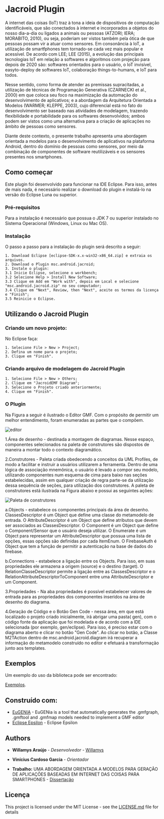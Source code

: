# Jacroid Plugin

A internet das coisas (IoT) traz à tona a ideia de dispositivos de computação identificáveis,
que são conectados à internet e incorporados a objetos do nosso dia-a-dia ou ligados a animais
ou pessoas (ATZORI; IERA; MORABITO, 2010), ou seja, poderiam ser vistos também pela
ótica de que pessoas possam vir a atuar como sensores. Em consonância à IoT, a utilização
de smartfphones tem tornado-se cada vez mais popular e acessível. De acordo com LEE; LEE
(2015), a evolução das principais tecnologias IoT em relação a softwares e algoritmos com
projeção para depois de 2020 são: softwares orientados para o usuário, o IoT invisível, 
easyto-deploy de softwares IoT, colaboração things-to-humans, e IoT para todos. 

Nesse sentido, como forma de atender as premissas supracitadas, a utilização de técnicas de Programação
Generativa (CZARNECKI et al., 2000) em que coloca seu foco na maximização da automação do
desenvolvimento de aplicativos; e a abordagem da Arquitetura Orientada a Modelos (WARMER;
KLEPPE, 2003), cujo diferencial está no fato do desenvolvimento ser baseado nas atividades
de modelagem, trazendo flexibilidade e portabilidade para os softwares desenvolvidos; ambos
podem ser vistos como uma alternativa para a criação de aplicações no âmbito de pessoas como
sensores. 

Diante deste contexto, o presente trabalho apresenta uma abordagem orientada a
modelos para o desenvolvimento de aplicativos na plataforma Android, dentro do domínio de
pessoas como sensores, por meio da combinação de componentes de software reutilizáveis e
os sensores presentes nos smartphones. 

## Como começar

Este plugin foi desenvolvido para funcionar na IDE Eclipse. Para isso, antes de mais nada, é necessário realizar o download do plugin e instalá-lo na versão do Eclipse Luna ou superior.

### Pré-requisitos

Para a instalação é necessário que possua o JDK 7 ou superior instalado no Sistema Operacional (Windows, Linux ou Mac OS).

### Instalação

O passo a passo para a instalação do plugin será descrito a seguir:

```
1. Download Eclipse [eclipse-SDK-x.x-win32-x86_64.zip] e extraia os arquivos.
2. Download o Plugin msc.android.jacroid;
3. Instale o plugin:
3.1 Inicie Eclipse, selecione o workbench;
3.2 Selecione Help > Install New Software;
3.3 Clique em Add em "Work with", depois em Local e selecione "msc.android.jacroid.zip" no seu computador;
3.4 Clique em "Next", Review, then "Next", aceite os termos da licença e "Finish";
3.5 Reinicie o Eclipse.
```
## Utilizando o Jacroid Plugin

### Criando um novo projeto:

No Eclipse faça:

```
1. Selecione File > New > Project;
2. Defina um nome para o projeto;
3. Clique em "Finish".
```

### Criando arquivo de modelagem do Jacroid Plugin

```
1. Selecione File > New > Others;
2. Clique em "JacroidEMF Diagram";
3. Selecione o Projeto criado anteriormente;
4. Clique em "Finish".
```

### O Plugin

Na Figura a seguir é ilustrado o Editor GMF. Com o propósito de permitir um melhor
entendimento, foram enumeradas as partes que o compõem.

<img src="https://github.com/willamys/msc.android.jacroid/blob/master/img/editor_enum_.png" title="editor"/>

1.Área de desenho - destinada a montagem de diagramas. Nesse espaço, componentes selecionados na paleta de construtores são dispostos de maneira a montar todo o
contexto diagramático.

2.Construtores - Paleta criada obedecendo a conceitos da UML Profiles, de modo a facilitar e instruir a usuários utilizarem a ferramenta. Dentro de uma lógica de
associação mnemônica, o usuário é levado a compor seu modelo, utilizando componentes num esquema de cima para baixo nas seções estabelecidas, assim em qualquer 
criação de regra parte-se da utilização dessa sequência de seções, para utilização dos construtores. A paleta de construtores está ilustrada na Figura abaixo e possui as seguintes ações:

<img src="https://github.com/willamys/msc.android.jacroid/blob/master/img/paleta.PNG" title="Paleta de construtores"/>

a.Objects - estabelece os componentes principais da área de desenho. ClassesDescriptor é um Object que define uma classe do metamodelo de entrada. 
O AttributeDescriptor é um Object que define atributos que devem ser associados as ClassesDescriptor. O Component é um Object que define o Component/Sensor que o usuário deseja utilizar. O Enumerate é
um Object para representar um AttributeDescriptor que possua uma lista de opções, essas opções são definidas por cada ItemEnum. O FirebaseAuth é Object que tem a função de permitir a autenticação na base de dados do firebase.

b.Connections - estabelece a ligação entre os Objects. Para isso, em suas propriedades ele armazena a origem (source) e o destino (target). O
RelationClasseDescriptor permite a ligação entre as ClassesDescriptor e o RelationAttributeDescriptorToComponent entre uma AttributeDescriptor e um Component.

3.Propriedades - Na aba propriedades é possível estabelecer valores de entrada para as propriedades dos componentes inseridos na área de desenho do diagrama.

4.Geração de Código e o Botão Gen Code - nessa área, em que está localizado o projeto criado inicialmente, irá abrigar uma pasta( gen), com o código fonte da aplicação
que foi modelada e de acordo com a IDE selecionada (por exemplo, gen/eclipse). Para isso, é preciso estar com o diagrama aberto e clicar no botão "Gen Code". Ao clicar
no botão, a Classe M2TAction dentro de msc.android.jacroid.diagram irá recuperar a informação do metamodelo construído no editor e efetuará a transformação junto aos
templates.

## Exemplos

Um exemplo do uso da biblioteca pode ser encontrado:


[Exemplos](https://github.com/willamys/msc.android.jacroid/tree/master/example).


## Construído com:

* [EuGENIA](http://www.eclipse.org/epsilon/doc/eugenia/) - EuGENia is a tool that automatically generates the .gmfgraph, .gmftool and .gmfmap models needed to implement a GMF editor
* [Eclipse Epsilon](http://www.eclipse.org/epsilon/) - Eclipse Epsilon

## Authors

* **Willamys Araújo** - *Desenvolvedor* - [Willamys](https://github.com/willamys)
* **Vinícius Cardoso Garcia** - *Orientador*

* **Trabalho:** UMA ABORDAGEM ORIENTADA A MODELOS PARA GERAÇÃO DE APLICAÇÕES BASEADAS EM INTERNET DAS COISAS PARA SMARTPHONES - [Dissertação](https://github.com/willamys/msc.android.jacroid/blob/master/Disserta%C3%A7%C3%A3o%20-%20Willamys%20Ara%C3%BAjo%20-%20vers%C3%A3o%2030082017%20-%20Final%20ap%C3%B3s%20corre%C3%A7%C3%B5es.pdf)
## Licença

This project is licensed under the MIT License - see the [LICENSE.md](LICENSE.md) file for details
